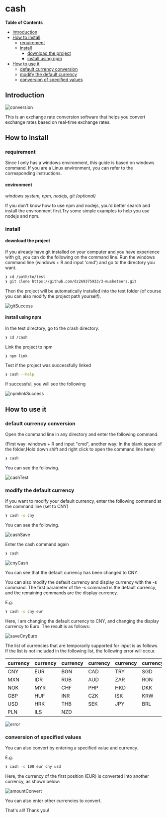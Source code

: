 # cash
**Table of Contents**
- [Introduction](#introduction)
- [How to install](#how-to-install)
  - [requirement](#requirement)
  - [install](#install)
    - [download the project](#download-the-project)
    - [install using npm](#install-using-npm)
- [How to use it](#how-to-use-it)
  - [default currency conversion](#default-currency-conversion)
  - [modify the default currency](#modify-the-default-currency)
  - [conversion of specified values](#conversion-of-specified-values)

## Introduction 
![conversion](https://github.com/dz269375933/3-musketeers/blob/master/slides/dzlogo.jpg)

This is an exchange rate conversion software that helps you convert exchange rates based on real-time exchange rates.             
## How to install 
### requirement
Since I only has a windows environment, this guide is based on windows command. If you are a Linux environment, you can refer to the corresponding instructions.

#### environment
*windows system, npm, nodejs, git (optional)*

If you don't know how to use npm and nodejs, you'd better search and install the environment first.Try some simple examples to help you use nodejs and npm.
### install
#### download the project
If you already have git installed on your computer and you have experience with git, you can do the following on the command line.
Run the windows command line (windows + R and input 'cmd') and go to the directory you want.
```sh
❯ cd /path/to/test
❯ git clone https://github.com/dz269375933/3-musketeers.git
```
Then the project will be automatically installed into the test folder (of course you can also modify the project path yourself).

![gitSuccess](https://github.com/dz269375933/3-musketeers/blob/master/slides/gitSuccess.png)
#### install using npm
In the test directory, go to the crash directory.
```sh
❯ cd /cash
```
Link the project to npm
```sh
❯ npm link
```
Test if the project was successfully linked
```sh
❯ cash --help
```
If successful, you will see the following

![npmlinkSuccess](https://github.com/dz269375933/3-musketeers/blob/master/slides/npmlinkSuccess.png)

## How to use it
### default currency conversion

Open the command line in any directory and enter the following command.

(First way: windows + R and input "cmd",
another way: In the blank space of the folder,Hold down shift and right click to open the command line here)
```sh
❯ cash
```
You can see the following.

![cashTest](https://github.com/dz269375933/3-musketeers/blob/master/slides/cashTest.png)

### modify the default currency
If you want to modify your default currency, enter the following command at the command line (set to CNY)
```sh
❯ cash -s cny
```
You can see the following.

![cashSave](https://github.com/dz269375933/3-musketeers/blob/master/slides/cashSave.png)

Enter the cash command again
```sh
❯ cash
```
![cnyCash](https://github.com/dz269375933/3-musketeers/blob/master/slides/cnyCash.png)


You can see that the default currency has been changed to CNY.

You can also modify the default currency and display currency with the -s command. The first parameter of the -s command is the default currency, and the remaining commands are the display currency. 

E.g:
```sh
❯ cash -s cny eur
```
Here, I am changing the default currency to CNY, and changing the display currency to Euro. The result is as follows:

![saveCnyEuro](https://github.com/dz269375933/3-musketeers/blob/master/slides/saveCnyEuro.png)

The list of currencies that are temporarily supported for input is as follows. If the list is not included in the following list, the following error will occur.


|currency|currency|currency|currency|currency|currency|
| - | - | - | - | - | - |
|	CNY|EUR	|BGN    |CAD	|TRY	|SGD    |
|MXN	|IDR	|RUB    |AUD	|ZAR	|RON    |
|	NOK|MYR	|CHF    |PHP	|HKD	|DKK    |
|GBP	|HUF	|INR    |CZK	|ISK	|KRW    |
|USD	|HRK	|THB    |SEK	|JPY	|BRL    |
|PLN	|ILS	|  NZD|     

![error](https://github.com/dz269375933/3-musketeers/blob/master/slides/error.png)

### conversion of specified values
You can also convert by entering a specified value and currency. 

E.g:
```sh
❯ cash -s 100 eur cny usd
```
Here, the currency of the first position (EUR) is converted into another currency, as shown below:

![amountConvert](https://github.com/dz269375933/3-musketeers/blob/master/slides/amountConvert.png)

You can also enter other currencies to convert.

That's all! Thank you!


